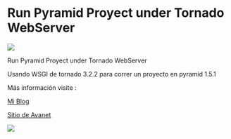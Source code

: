 Run Pyramid Proyect under Tornado WebServer
=======================================

<img src="https://wmendezc.files.wordpress.com/2014/06/logos.png">

Run Pyramid Proyect under Tornado WebServer

Usando WSGI de tornado 3.2.2 para correr un proyecto en pyramid 1.5.1 


Más información visite :

<a href="http://wmendezc.wordpress.com/2014/06/29/correr-proyecto-hecho-en-pyramid-con-tornado-web-server/"> Mi Blog </a>

<a href="http://www.avanet.org">Sitio de Avanet</a>

<img src="http://2.bp.blogspot.com/-Sg_vvsJq1jI/Uwpj4BdBBgI/AAAAAAAAHps/WT0Wveoqvgw/s1600/LogoBlog.png">
